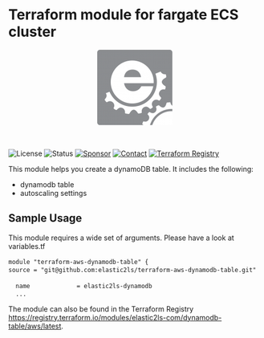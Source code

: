 # Terraform module for fargate ECS cluster
<p align="center">
<img src="/assets/img/Logo_box-1-150x150.png">
</p>
<p>&nbsp;</p>

![License](https://img.shields.io/badge/license-Apache-brightgreen?logo=apache) ![Status](https://img.shields.io/badge/status-active-brightgreen.svg?logo=git) [![Sponsor](https://img.shields.io/badge/sponsors-AlexanderWiechert-blue.svg?logo=github-sponsors)](https://github.com/sponsors/AlexanderWiechert/) [![Contact](https://img.shields.io/badge/follow-@Elastic2lscom-blue.svg?logo=facebook&style=social)](https://www.facebook.com/Elastic2lscom-241339337786673/) [![Terraform Registry](https://img.shields.io/badge/download-blue.svg?logo=terraform&style=social)](https://registry.terraform.io/modules/elastic2ls-com/dynamodb-table/aws/latest)


This module helps you create a dynamoDB table. It includes the following:

* dynamodb table
* autoscaling settings

## Sample Usage
This module requires a wide set of arguments. Please have a look at variables.tf

```
module "terraform-aws-dynamodb-table" {
source = "git@github.com:elastic2ls/terraform-aws-dynamodb-table.git"

  name             = elastic2ls-dynamodb
  ...
```

The module can also be found in the Terraform Registry https://registry.terraform.io/modules/elastic2ls-com/dynamodb-table/aws/latest.
